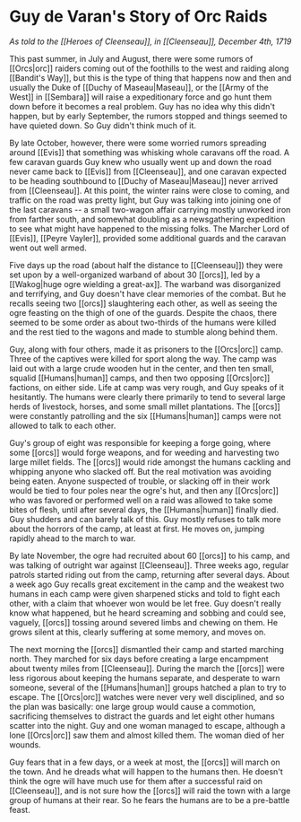 # Guy de Varan's Story of Orc Raids
_As told to the [[Heroes of Cleenseau]], in [[Cleenseau]], December 4th, 1719_


This past summer, in July and August, there were some rumors of [[Orcs|orc]] raiders coming out of the foothills to the west and raiding along [[Bandit's Way]], but this is the type of thing that happens now and then and usually the Duke of [[Duchy of Maseau|Maseau]], or the [[Army of the West]] in [[Sembara]] will raise a expeditionary force and go hunt them down before it becomes a real problem. Guy has no idea why this didn't happen, but by early September, the rumors stopped and things seemed to have quieted down. So Guy didn't think much of it. 

By late October, however, there were some worried rumors spreading around [[Evis]] that something was whisking whole caravans off the road. A few caravan guards Guy knew who usually went up and down the road never came back to [[Evis]] from [[Cleenseau]], and one caravan expected to be heading southbound to [[Duchy of Maseau|Maseau]] never arrived from [[Cleenseau]]. At this point, the winter rains were close to coming, and traffic on the road was pretty light, but Guy was talking into joining one of the last caravans -- a small two-wagon affair carrying mostly unworked iron from farther south, and somewhat doubling as a newsgathering expedition to see what might have happened to the missing folks. The Marcher Lord of [[Evis]], [[Peyre Vayler]], provided some additional guards and the caravan went out well armed.

Five days up the road (about half the distance to [[Cleenseau]]) they were set upon by a well-organized warband of about 30 [[orcs]], led by a [[Wakog|huge ogre wielding a great-ax]]. The warband was disorganized and terrifying, and Guy doesn't have clear memories of the combat. But he recalls seeing two [[orcs]] slaughtering each other, as well as seeing the ogre feasting on the thigh of one of the guards. Despite the chaos, there seemed to be some order as about two-thirds of the humans were killed and the rest tied to the wagons and made to stumble along behind them.

Guy, along with four others, made it as prisoners to the [[Orcs|orc]] camp. Three of the captives were killed for sport along the way. The camp was laid out with a large crude wooden hut in the center, and then ten small, squalid [[Humans|human]] camps, and then two opposing [[Orcs|orc]] factions, on either side. Life at camp was very rough, and Guy speaks of it hesitantly. The humans were clearly there primarily to tend to several large herds of livestock, horses, and some small millet plantations. The [[orcs]] were constantly patrolling and the six [[Humans|human]] camps were not allowed to talk to each other.  

Guy's group of eight was responsible for keeping a forge going, where some [[orcs]] would forge weapons, and for weeding and harvesting two large millet fields. The [[orcs]] would ride amongst the humans cackling and whipping anyone who slacked off. But the real motivation was avoiding being eaten. Anyone suspected of trouble, or slacking off in their work would be tied to four poles near the ogre's hut, and then any [[Orcs|orc]] who was favored or performed well on a raid was allowed to take some bites of flesh, until after several days, the [[Humans|human]] finally died. Guy shudders and can barely talk of this.  Guy mostly refuses to talk more about the horrors of the camp, at least at first. He moves on, jumping rapidly ahead to the march to war.

By late November, the ogre had recruited about 60 [[orcs]] to his camp, and was talking of outright war against [[Cleenseau]].  Three weeks ago, regular patrols started riding out from the camp, returning after several days. About a week ago Guy recalls great excitement in the camp and the weakest two humans in each camp were given sharpened sticks and told to fight each other, with a claim that whoever won would be let free. Guy doesn't really know what happened, but he heard screaming and sobbing and could see, vaguely, [[orcs]] tossing around severed limbs and chewing on them. He grows silent at this, clearly suffering at some memory, and moves on.

The next morning the [[orcs]] dismantled their camp and started marching north. They marched for six days before creating a large encampment about twenty miles from [[Cleenseau]]. During the march the [[orcs]] were less rigorous about keeping the humans separate, and desperate to warn someone, several of the [[Humans|human]] groups hatched a plan to try to escape. The [[Orcs|orc]] watches were never very well disciplined, and so the plan was basically: one large group would cause a commotion, sacrificing themselves to distract the guards and let eight other humans scatter into the night. Guy and one woman managed to escape, although a lone [[Orcs|orc]] saw them and almost killed them. The woman died of her wounds.

Guy fears that in a few days, or a week at most, the [[orcs]] will march on the town. And he dreads what will happen to the humans then. He doesn't think the ogre will have much use for them after a successful raid on [[Cleenseau]], and is not sure how the [[orcs]] will raid the town with a large group of humans at their rear. So he fears the humans are to be a pre-battle feast.